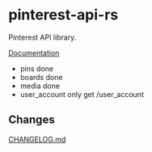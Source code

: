 # pinterest-api-rs

Pinterest API library.

[Documentation](https://docs.rs/pinterest-api)

- pins done
- boards done
- media done
- user_account only get /user_account

## Changes
[CHANGELOG.md](https://github.com/aoyagikouhei/pinterest-api-rs/blob/main/CHANGELOG.md)